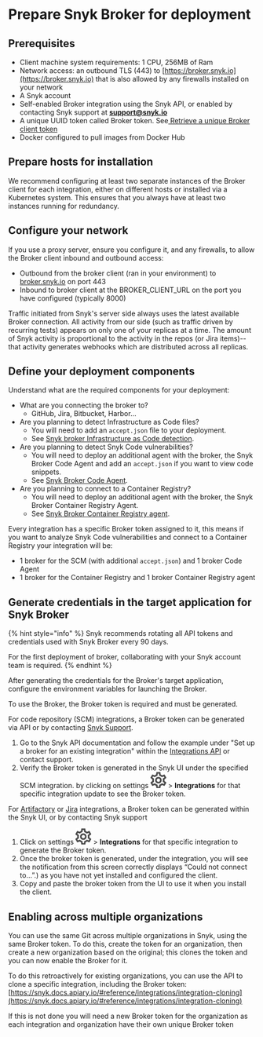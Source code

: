 # Prepare Snyk Broker for deployment

## Prerequisites

* Client machine system requirements: 1 CPU, 256MB of Ram
* Network access: an outbound TLS (443) to [https://broker.snyk.io](https://broker.snyk.io) that is also allowed by any firewalls installed on your network
* A Snyk account
* Self-enabled Broker integration using the Snyk API, or enabled by contacting Snyk support at **support@snyk.io**
* A unique UUID token called Broker token. See[ Retrieve a unique Broker client token](prepare-snyk-broker-for-deployment.md#generate-credentials-in-the-target-application-for-snyk-broker)
* Docker configured to pull images from Docker Hub

## Prepare hosts for installation

We recommend configuring at least two separate instances of the Broker client for each integration, either on different hosts or installed via a Kubernetes system. This ensures that you always have at least two instances running for redundancy.

## Configure your network

If you use a proxy server, ensure you configure it, and any firewalls, to allow the Broker client inbound and outbound access:

* Outbound from the broker client (ran in your environment) to [broker.snyk.io](https://broker.snyk.io) on port 443
* Inbound to broker client at the BROKER\_CLIENT\_URL on the port you have configured (typically 8000)

Traffic initiated from Snyk's server side always uses the latest available Broker connection. All activity from our side (such as traffic driven by recurring tests) appears on only one of your replicas at a time. The amount of Snyk activity is proportional to the activity in the repos (or Jira items)--that activity generates webhooks which are distributed across all replicas.

## **Define your deployment components**

Understand what are the required components for your deployment:

* What are you connecting the broker to?
  * GitHub, Jira, Bitbucket, Harbor...
* Are you planning to detect Infrastructure as Code files?
  * You will need to add an `accept.json` file to your deployment.
  * See [Snyk broker Infrastructure as Code detection](../snyk-broker-infrastructure-as-code-detection/).
* Are you planning to detect Snyk Code vulnerabilities?
  * You will need to deploy an additional agent with the broker, the Snyk Broker Code Agent and add an `accept.json` if you want to view code snippets.
  * See [Snyk Broker Code Agent](../snyk-broker-code-agent/).
* Are you planning to connect to a Container Registry?
  * You will need to deploy an additional agent with the broker, the Snyk Broker Container Registry Agent.
  * See [Snyk Broker Container Registry agent](../snyk-broker-container-registry-agent/).

Every integration has a specific Broker token assigned to it, this means if you want to analyze Snyk Code vulnerabilities and connect to a Container Registry your integration will be:

* 1 broker for the SCM (with additional `accept.json`) and 1 broker Code Agent
* 1 broker for the Container Registry and 1 broker Container Registry agent

## Generate credentials in the target application for Snyk Broker

{% hint style="info" %}
Snyk recommends rotating all API tokens and credentials used with Snyk Broker every 90 days.

For the first deployment of broker, collaborating with your Snyk account team is required.
{% endhint %}

After generating the credentials for the Broker's target application, configure the environment variables for launching the Broker.

To use the Broker, the Broker token is required and must be generated.

For code repository (SCM) integrations, a Broker token can be generated via API or by contacting [Snyk Support](https://support.snyk.io/hc/en-us/requests/new).

1. Go to the Snyk API documentation and follow the example under "Set up a broker for an existing integration" within the [Integrations API](https://snyk.docs.apiary.io/#reference/integrations/integration/update-existing-integration) or contact support.
2. Verify the Broker token is generated in the Snyk UI under the specified SCM integration. by clicking on settings <img src="../../../.gitbook/assets/cog_icon.png" alt="cog_icon.png" data-size="line"> > **Integrations** for that specific integration update to see the Broker token.

For [Artifactory](https://docs.snyk.io/integrations/private-registry-integrations/artifactory-registry-for-npm) or [Jira](https://docs.snyk.io/features/integrations/notifications-ticketing-system-integrations/jira) integrations, a Broker token can be generated within the Snyk UI, or by contacting Snyk support

1. Click on settings <img src="../../../.gitbook/assets/cog_icon.png" alt="cog_icon.png" data-size="line"> > **Integrations** for that specific integration to generate the Broker token.
2. Once the broker token is generated, under the integration, you will see the notification from this screen correctly displays “Could not connect to…”.) as you have not yet installed and configured the client.
3. Copy and paste the broker token from the UI to use it when you install the client.

## Enabling across multiple organizations

You can use the same Git across multiple organizations in Snyk, using the same Broker token. To do this, create the token for an organization, then create a new organization based on the original; this clones the token and you can now enable the Broker for it.

To do this retroactively for existing organizations, you can use the API to clone a specific integration, including the Broker token: [https://snyk.docs.apiary.io/#reference/integrations/integration-cloning](https://snyk.docs.apiary.io/#reference/integrations/integration-cloning)

If this is not done you will need a new Broker token for the organization as each integration and organization have their own unique Broker token
